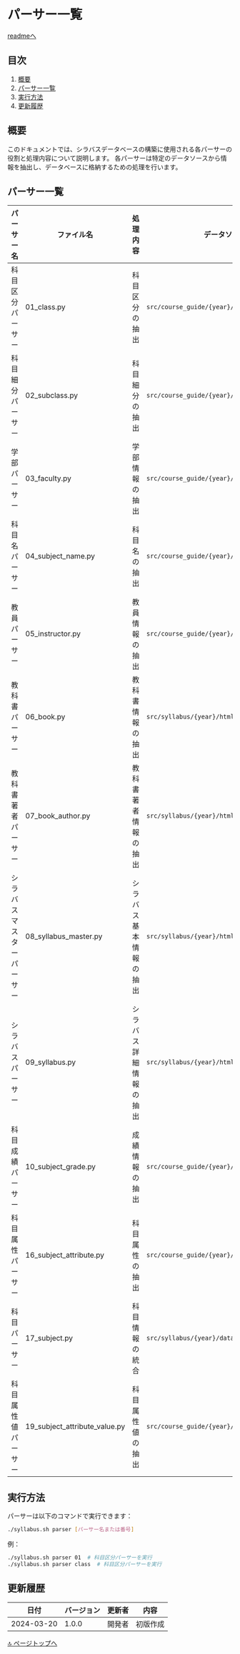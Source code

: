 # パーサー一覧

[readmeへ](../../README.md)

## 目次
1. [概要](#概要)
2. [パーサー一覧](#パーサー一覧)
3. [実行方法](#実行方法)
4. [更新履歴](#更新履歴)

## 概要

このドキュメントでは、シラバスデータベースの構築に使用される各パーサーの役割と処理内容について説明します。
各パーサーは特定のデータソースから情報を抽出し、データベースに格納するための処理を行います。

## パーサー一覧

| パーサー名 | ファイル名 | 処理内容 | データソース |
|------------|------------|----------|--------------|
| 科目区分パーサー | 01_class.py | 科目区分の抽出 | `src/course_guide/{year}/csv/*.csv` |
| 科目細分パーサー | 02_subclass.py | 科目細分の抽出 | `src/course_guide/{year}/csv/*.csv` |
| 学部パーサー | 03_faculty.py | 学部情報の抽出 | `src/course_guide/{year}/csv/*.csv` |
| 科目名パーサー | 04_subject_name.py | 科目名の抽出 | `src/course_guide/{year}/csv/*.csv` |
| 教員パーサー | 05_instructor.py | 教員情報の抽出 | `src/course_guide/{year}/csv/*.csv` |
| 教科書パーサー | 06_book.py | 教科書情報の抽出 | `src/syllabus/{year}/html/*.html` |
| 教科書著者パーサー | 07_book_author.py | 教科書著者情報の抽出 | `src/syllabus/{year}/html/*.html` |
| シラバスマスターパーサー | 08_syllabus_master.py | シラバス基本情報の抽出 | `src/syllabus/{year}/html/*.html` |
| シラバスパーサー | 09_syllabus.py | シラバス詳細情報の抽出 | `src/syllabus/{year}/html/*.html` |
| 科目成績パーサー | 10_subject_grade.py | 成績情報の抽出 | `src/course_guide/{year}/csv/*.csv` |
| 科目属性パーサー | 16_subject_attribute.py | 科目属性の抽出 | `src/course_guide/{year}/csv/*.csv` |
| 科目パーサー | 17_subject.py | 科目情報の統合 | `src/syllabus/{year}/data/syllabus_{year}.db` |
| 科目属性値パーサー | 19_subject_attribute_value.py | 科目属性値の抽出 | `src/course_guide/{year}/csv/*.csv` |

## 実行方法

パーサーは以下のコマンドで実行できます：

```bash
./syllabus.sh parser [パーサー名または番号]
```

例：
```bash
./syllabus.sh parser 01  # 科目区分パーサーを実行
./syllabus.sh parser class  # 科目区分パーサーを実行
```

## 更新履歴

| 日付 | バージョン | 更新者 | 内容 |
|------|------------|--------|------|
| 2024-03-20 | 1.0.0 | 開発者 | 初版作成 |

[🔝 ページトップへ](#パーサー一覧) 